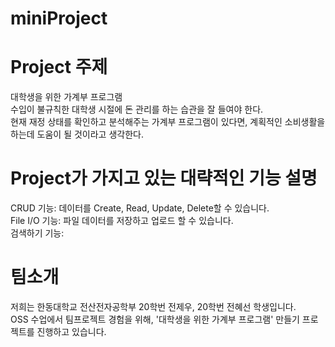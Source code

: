 # miniProject

# Project 주제  
대학생을 위한 가계부 프로그램  
수입이 불규칙한 대학생 시절에 돈 관리를 하는 습관을 잘 들여야 한다.   
현재 재정 상태를 확인하고 분석해주는 가계부 프로그램이 있다면, 계획적인 소비생활을 하는데 도움이 될 것이라고 생각한다.   

# Project가 가지고 있는 대략적인 기능 설명  
CRUD 기능: 데이터를 Create, Read, Update, Delete할 수 있습니다.    
File I/O 기능: 파일 데이터를 저장하고 업로드 할 수 있습니다.    
검색하기 기능:   

# 팀소개  
저희는 한동대학교 전산전자공학부 20학번 전제우, 20학번 전혜선 학생입니다.  
OSS 수업에서 팀프로젝트 경험을 위해, '대학생을 위한 가계부 프로그램' 만들기 프로젝트를 진행하고 있습니다.  
